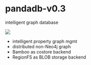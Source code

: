 # pandadb-v0.3
intelligent graph database

<img src="https://github.com/grapheco/pandadb-v0.3/blob/master/docs/logo.jpg?raw=true">

* intelligent property graph mgmt
* distributed non-Neo4j graph
* Bamboo as costore backend
* RegionFS as BLOB storage backend
